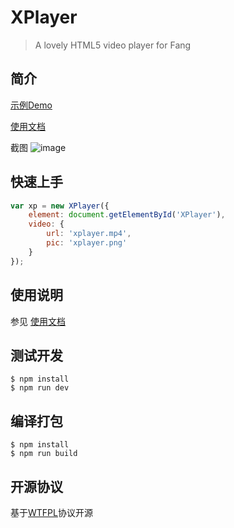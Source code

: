 # XPlayer

> A lovely HTML5 video player for Fang

## 简介

[示例Demo](https://dev.brofen.cn/XPlayer/)

[使用文档](https://dev.brofen.cn/XPlayer/docs)

截图
![image](https://ws3.sinaimg.cn/large/006tKfTcly1fnsvi3s1dnj30gn09b7df.jpg)

## 快速上手

```js
var xp = new XPlayer({
    element: document.getElementById('XPlayer'),
    video: {
        url: 'xplayer.mp4',
        pic: 'xplayer.png'
    }
});
```

## 使用说明

参见 [使用文档](https://dev.brofen.cn/XPlayer/docs)

## 测试开发

```
$ npm install
$ npm run dev
```

## 编译打包

```
$ npm install
$ npm run build
```

## 开源协议

基于[WTFPL](http://en.wikipedia.org/wiki/WTFPL)协议开源